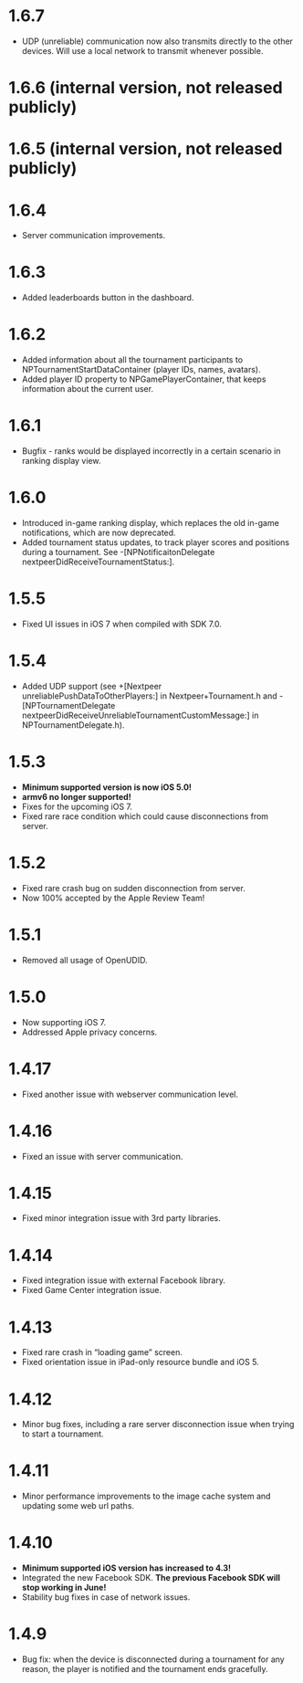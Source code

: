 1.6.7
=====

* UDP (unreliable) communication now also transmits directly to the other devices. Will use a local network to transmit whenever possible.


1.6.6 (internal version, not released publicly)
=====

1.6.5 (internal version, not released publicly)
=====



1.6.4
=====

* Server communication improvements.

1.6.3
=====

* Added leaderboards button in the dashboard.

1.6.2
=====

* Added information about all the tournament participants to NPTournamentStartDataContainer (player IDs, names, avatars).
* Added player ID property to NPGamePlayerContainer, that keeps information about the current user.

1.6.1
=====

* Bugfix - ranks would be displayed incorrectly in a certain scenario in ranking display
  view.

1.6.0
=====

* Introduced in-game ranking display, which replaces the old in-game notifications,
  which are now deprecated.
* Added tournament status updates, to track player scores and positions during a
  tournament. See -[NPNotificaitonDelegate nextpeerDidReceiveTournamentStatus:].

1.5.5
=====

* Fixed UI issues in iOS 7 when compiled with SDK 7.0.

1.5.4
=====

* Added UDP support (see +[Nextpeer unreliablePushDataToOtherPlayers:] in Nextpeer+Tournament.h and -[NPTournamentDelegate nextpeerDidReceiveUnreliableTournamentCustomMessage:] in NPTournamentDelegate.h).

1.5.3
=====

* **Minimum supported version is now iOS 5.0!**
* **armv6 no longer supported!**
* Fixes for the upcoming iOS 7.
* Fixed rare race condition which could cause disconnections from server.

1.5.2
=====

* Fixed rare crash bug on sudden disconnection from server.
* Now 100% accepted by the Apple Review Team!

1.5.1
=====

* Removed all usage of OpenUDID.

1.5.0
=====

* Now supporting iOS 7.
* Addressed Apple privacy concerns.

1.4.17
======

* Fixed another issue with webserver communication level.

1.4.16
======

* Fixed an issue with server communication.

1.4.15
======

* Fixed minor integration issue with 3rd party libraries.

1.4.14
======

* Fixed integration issue with external Facebook library.
* Fixed Game Center integration issue.

1.4.13
======

* Fixed rare crash in “loading game” screen.
* Fixed orientation issue in iPad-only resource bundle and iOS 5.

1.4.12
======

* Minor bug fixes, including a rare server disconnection issue when trying to start a tournament.

1.4.11
======

* Minor performance improvements to the image cache system and updating some web url paths.

1.4.10
======

* **Minimum supported iOS version has increased to 4.3!**
* Integrated the new Facebook SDK. **The previous Facebook SDK will stop working in June!**
* Stability bug fixes in case of network issues.

1.4.9
=====

* Bug fix: when the device is disconnected during a tournament for any reason, the player is notified and the tournament ends gracefully.